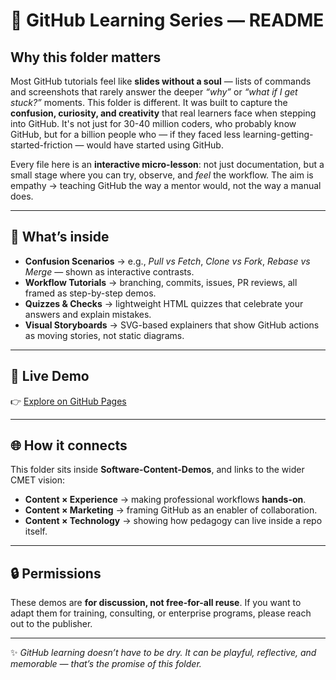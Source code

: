 # 📘 GitHub Learning Series — README

## Why this folder matters

Most GitHub tutorials feel like **slides without a soul** — lists of commands and screenshots that rarely answer the deeper *“why”* or *“what if I get stuck?”* moments. This folder is different. It was built to capture the **confusion, curiosity, and creativity** that real learners face when stepping into GitHub. It's not just for 30-40 million coders, who probably know GitHub, but for a billion people who — if they faced less learning-getting-started-friction — would have started using GitHub.

Every file here is an **interactive micro-lesson**: not just documentation, but a small stage where you can try, observe, and *feel* the workflow. The aim is empathy → teaching GitHub the way a mentor would, not the way a manual does.

---

## 🔎 What’s inside

* **Confusion Scenarios** → e.g., *Pull vs Fetch*, *Clone vs Fork*, *Rebase vs Merge* — shown as interactive contrasts.
* **Workflow Tutorials** → branching, commits, issues, PR reviews, all framed as step-by-step demos.
* **Quizzes & Checks** → lightweight HTML quizzes that celebrate your answers and explain mistakes.
* **Visual Storyboards** → SVG-based explainers that show GitHub actions as moving stories, not static diagrams.

---

## 🚀 Live Demo

👉 [Explore on GitHub Pages](https://pawan-nayar.github.io/software-content-demos/github/)

---

## 🌐 How it connects

This folder sits inside **Software-Content-Demos**, and links to the wider CMET vision:

* **Content × Experience** → making professional workflows **hands-on**.
* **Content × Marketing** → framing GitHub as an enabler of collaboration.
* **Content × Technology** → showing how pedagogy can live inside a repo itself.

---

## 🔒 Permissions

These demos are **for discussion, not free-for-all reuse**. If you want to adapt them for training, consulting, or enterprise programs, please reach out to the publisher.

---

✨ *GitHub learning doesn’t have to be dry. It can be playful, reflective, and memorable — that’s the promise of this folder.*
